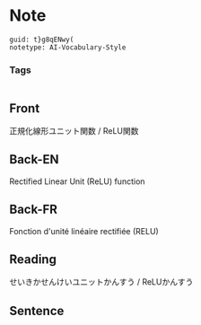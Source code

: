 # Note
```
guid: t}g8qENwy(
notetype: AI-Vocabulary-Style
```

### Tags
```
```

## Front
正規化線形ユニット関数 / ReLU関数

## Back-EN
Rectified Linear Unit (ReLU) function

## Back-FR
Fonction d'unité linéaire rectifiée (RELU)

## Reading
せいきかせんけいユニットかんすう / ReLUかんすう

## Sentence

